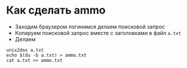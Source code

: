 # Как сделать ammo

* Заходим браузером логинимся делаем поисковой запрос
* Копируем поисковой запрос вместе с заголовками в файл `a.txt`
* Делаем

```shell
unix2dos a.txt
echo $(du -b a.txt) > ammo.txt
cat a.txt >> ammo.txt
```